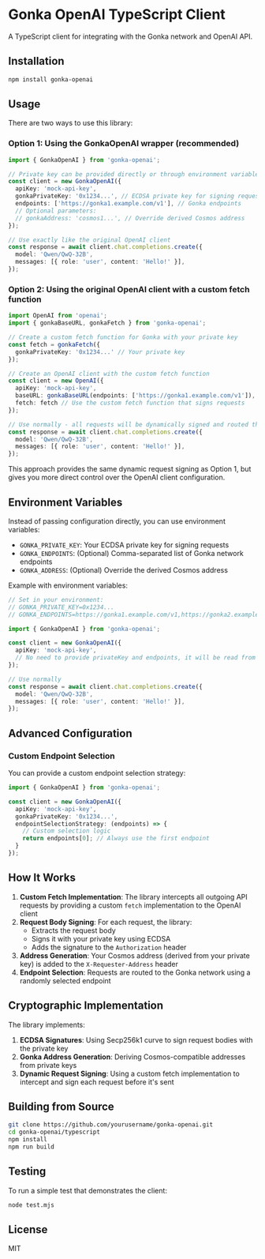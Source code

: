 # Gonka OpenAI TypeScript Client

A TypeScript client for integrating with the Gonka network and OpenAI API.

## Installation

```bash
npm install gonka-openai
```

## Usage

There are two ways to use this library:

### Option 1: Using the GonkaOpenAI wrapper (recommended)

```typescript
import { GonkaOpenAI } from 'gonka-openai';

// Private key can be provided directly or through environment variable GONKA_PRIVATE_KEY
const client = new GonkaOpenAI({
  apiKey: 'mock-api-key',
  gonkaPrivateKey: '0x1234...', // ECDSA private key for signing requests
  endpoints: ['https://gonka1.example.com/v1'], // Gonka endpoints
  // Optional parameters:
  // gonkaAddress: 'cosmos1...', // Override derived Cosmos address
});

// Use exactly like the original OpenAI client
const response = await client.chat.completions.create({
  model: 'Qwen/QwQ-32B',
  messages: [{ role: 'user', content: 'Hello!' }],
});
```

### Option 2: Using the original OpenAI client with a custom fetch function

```typescript
import OpenAI from 'openai';
import { gonkaBaseURL, gonkaFetch } from 'gonka-openai';

// Create a custom fetch function for Gonka with your private key
const fetch = gonkaFetch({
  gonkaPrivateKey: '0x1234...' // Your private key
});

// Create an OpenAI client with the custom fetch function
const client = new OpenAI({
  apiKey: 'mock-api-key',
  baseURL: gonkaBaseURL(endpoints: ['https://gonka1.example.com/v1']), // Use Gonka network endpoints 
  fetch: fetch // Use the custom fetch function that signs requests
});

// Use normally - all requests will be dynamically signed and routed through Gonka
const response = await client.chat.completions.create({
  model: 'Qwen/QwQ-32B',
  messages: [{ role: 'user', content: 'Hello!' }],
});
```

This approach provides the same dynamic request signing as Option 1, but gives you more direct control over the OpenAI client configuration.

## Environment Variables

Instead of passing configuration directly, you can use environment variables:

- `GONKA_PRIVATE_KEY`: Your ECDSA private key for signing requests
- `GONKA_ENDPOINTS`: (Optional) Comma-separated list of Gonka network endpoints
- `GONKA_ADDRESS`: (Optional) Override the derived Cosmos address

Example with environment variables:

```typescript
// Set in your environment:
// GONKA_PRIVATE_KEY=0x1234...
// GONKA_ENDPOINTS=https://gonka1.example.com/v1,https://gonka2.example.com/v1

import { GonkaOpenAI } from 'gonka-openai';

const client = new GonkaOpenAI({
  apiKey: 'mock-api-key',
  // No need to provide privateKey and endpoints, it will be read from environment
});

// Use normally
const response = await client.chat.completions.create({
  model: 'Qwen/QwQ-32B',
  messages: [{ role: 'user', content: 'Hello!' }],
});
```

## Advanced Configuration

### Custom Endpoint Selection

You can provide a custom endpoint selection strategy:

```typescript
import { GonkaOpenAI } from 'gonka-openai';

const client = new GonkaOpenAI({
  apiKey: 'mock-api-key',
  gonkaPrivateKey: '0x1234...',
  endpointSelectionStrategy: (endpoints) => {
    // Custom selection logic
    return endpoints[0]; // Always use the first endpoint
  }
});
```

## How It Works

1. **Custom Fetch Implementation**: The library intercepts all outgoing API requests by providing a custom `fetch` implementation to the OpenAI client
2. **Request Body Signing**: For each request, the library:
   - Extracts the request body
   - Signs it with your private key using ECDSA
   - Adds the signature to the `Authorization` header
3. **Address Generation**: Your Cosmos address (derived from your private key) is added to the `X-Requester-Address` header
4. **Endpoint Selection**: Requests are routed to the Gonka network using a randomly selected endpoint

## Cryptographic Implementation

The library implements:

1. **ECDSA Signatures**: Using Secp256k1 curve to sign request bodies with the private key
2. **Gonka Address Generation**: Deriving Cosmos-compatible addresses from private keys
3. **Dynamic Request Signing**: Using a custom fetch implementation to intercept and sign each request before it's sent

## Building from Source

```bash
git clone https://github.com/yourusername/gonka-openai.git
cd gonka-openai/typescript
npm install
npm run build
```

## Testing

To run a simple test that demonstrates the client:

```bash
node test.mjs
```

## License

MIT 
